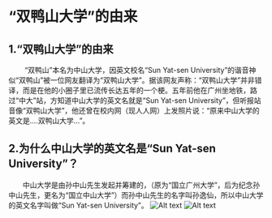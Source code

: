# “双鸭山大学”的由来
## 1.“双鸭山大学”的由来
　　 “双鸭山”本名为中山大学，因英文校名“Sun Yat-sen University”的谐音神似“双鸭山”被一位网友翻译为“双鸭山大学”。据该网友声称：“双鸭山大学”并非错译，而是在他的小圈子里已流传长达五年的一个梗。五年前他在广州坐地铁，路过“中大”站，方知道中山大学的英文名就是“Sun Yat-sen University”，但听报站音像“双鸭山大学”，他还曾在校内网（现人人网）上发照片说：“原来中山大学的英文是....双鸭山大学…”。
## 2.为什么中山大学的英文名是“Sun Yat-sen University”？
　　中山大学是由孙中山先生发起并筹建的，（原为“国立广州大学”，后为纪念孙中山先生，更名为“国立中山大学”）而孙中山先生的名字叫孙逸仙，所以中山大学的英文名字叫做“Sun Yat-sen University”。
![Alt text](https://img01.sogoucdn.com/net/a/04/link?appid=100520145&url=http%3A%2F%2Fimgtu.5011.net%2Fuploads%2Fcontent%2F20160926%2F3629581474868311.jpg)
![Alt text](https://img01.sogoucdn.com/net/a/04/link?appid=100520145&url=http%3A%2F%2Fyouimg1.c-ctrip.com%2Ftarget%2Ffd%2Ftg%2Fg2%2FM02%2FCB%2F27%2FCghzgFUubICAK_buABZKKash6F8175.jpg)